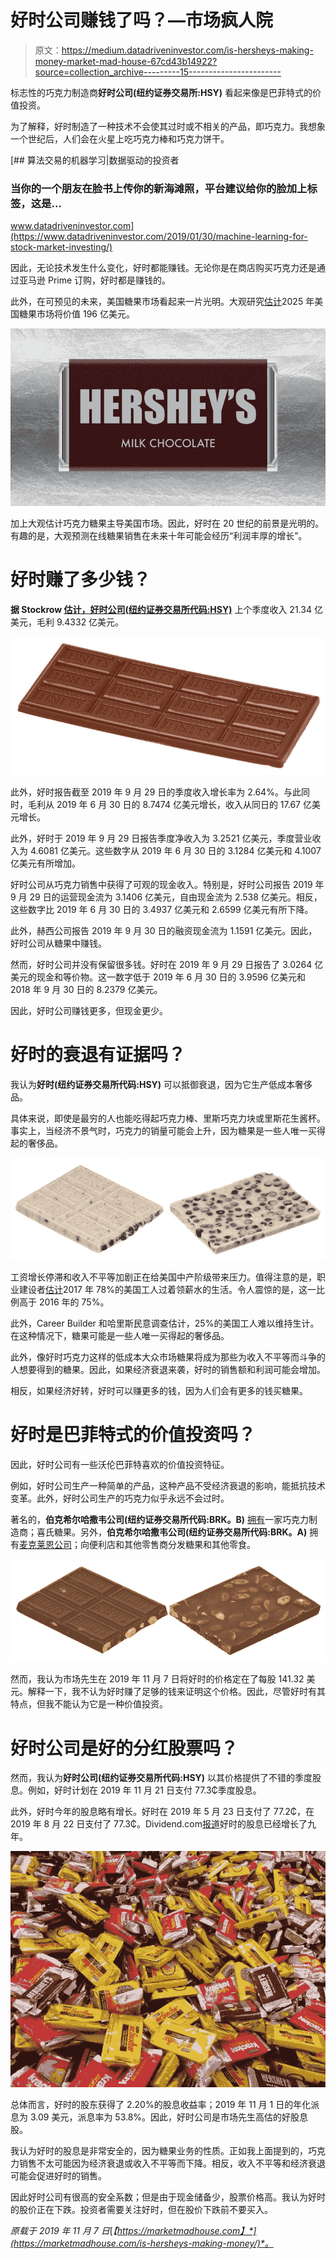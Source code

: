 # 好时公司赚钱了吗？—市场疯人院

> 原文：<https://medium.datadriveninvestor.com/is-hersheys-making-money-market-mad-house-67cd43b14922?source=collection_archive---------15----------------------->

标志性的巧克力制造商**好时公司(纽约证券交易所:HSY)** 看起来像是巴菲特式的价值投资。

为了解释，好时制造了一种技术不会使其过时或不相关的产品，即巧克力。我想象一个世纪后，人们会在火星上吃巧克力棒和巧克力饼干。

[](https://www.datadriveninvestor.com/2019/01/30/machine-learning-for-stock-market-investing/) [## 算法交易的机器学习|数据驱动的投资者

### 当你的一个朋友在脸书上传你的新海滩照，平台建议给你的脸加上标签，这是…

www.datadriveninvestor.com](https://www.datadriveninvestor.com/2019/01/30/machine-learning-for-stock-market-investing/) 

因此，无论技术发生什么变化，好时都能赚钱。无论你是在商店购买巧克力还是通过亚马逊 Prime 订购，好时都是赚钱的。

此外，在可预见的未来，美国糖果市场看起来一片光明。大观研究[估计](https://www.grandviewresearch.com/press-release/us-candy-market-analysis)2025 年美国糖果市场将价值 196 亿美元。

![](img/778555c5a76e5829a6ac32eff71172ad.png)

加上大观估计巧克力糖果主导美国市场。因此，好时在 20 世纪的前景是光明的。有趣的是，大观预测在线糖果销售在未来十年可能会经历“利润丰厚的增长”。

# 好时赚了多少钱？

**据 Stockrow [估计，好时公司(纽约证券交易所代码:HSY)](https://stockrow.com/HSY/financials/income/quarterly)** 上个季度收入 21.34 亿美元，毛利 9.4332 亿美元。

![](img/cf2c286859a2652f0fbe16f530ca4cee.png)

此外，好时报告截至 2019 年 9 月 29 日的季度收入增长率为 2.64%。与此同时，毛利从 2019 年 6 月 30 日的 8.7474 亿美元增长，收入从同日的 17.67 亿美元增长。

此外，好时于 2019 年 9 月 29 日报告季度净收入为 3.2521 亿美元，季度营业收入为 4.6081 亿美元。这些数字从 2019 年 6 月 30 日的 3.1284 亿美元和 4.1007 亿美元有所增加。

好时公司从巧克力销售中获得了可观的现金收入。特别是，好时公司报告 2019 年 9 月 29 日的运营现金流为 3.1406 亿美元，自由现金流为 2.538 亿美元。相反，这些数字比 2019 年 6 月 30 日的 3.4937 亿美元和 2.6599 亿美元有所下降。

此外，赫西公司报告 2019 年 9 月 30 日的融资现金流为 1.1591 亿美元。因此，好时公司从糖果中赚钱。

然而，好时公司并没有保留很多钱。好时在 2019 年 9 月 29 日报告了 3.0264 亿美元的现金和等价物。这一数字低于 2019 年 6 月 30 日的 3.9596 亿美元和 2018 年 9 月 30 日的 8.2379 亿美元。

因此，好时公司赚钱更多，但现金更少。

# 好时的衰退有证据吗？

我认为**好时(纽约证券交易所代码:HSY)** 可以抵御衰退，因为它生产低成本奢侈品。

具体来说，即使是最穷的人也能吃得起巧克力棒、里斯巧克力块或里斯花生酱杯。事实上，当经济不景气时，巧克力的销量可能会上升，因为糖果是一些人唯一买得起的奢侈品。

![](img/6cf1abd130a316c3416b1652fa4ee350.png)

工资增长停滞和收入不平等加剧正在给美国中产阶级带来压力。值得注意的是，职业建设者[估计](http://press.careerbuilder.com/2017-08-24-Living-Paycheck-to-Paycheck-is-a-Way-of-Life-for-Majority-of-U-S-Workers-According-to-New-CareerBuilder-Survey)2017 年 78%的美国工人过着领薪水的生活。令人震惊的是，这一比例高于 2016 年的 75%。

此外，Career Builder 和哈里斯民意调查估计，25%的美国工人难以维持生计。在这种情况下，糖果可能是一些人唯一买得起的奢侈品。

此外，像好时巧克力这样的低成本大众市场糖果将成为那些为收入不平等而斗争的人想要得到的糖果。因此，如果经济衰退来袭，好时的销售额和利润可能会增加。

相反，如果经济好转，好时可以赚更多的钱，因为人们会有更多的钱买糖果。

# 好时是巴菲特式的价值投资吗？

因此，好时公司有一些沃伦巴菲特喜欢的价值投资特征。

例如，好时公司生产一种简单的产品，这种产品不受经济衰退的影响，能抵抗技术变革。此外，好时公司生产的巧克力似乎永远不会过时。

著名的，**伯克希尔哈撒韦公司(纽约证券交易所代码:BRK。B)** [拥有](https://www.berkshirehathaway.com/subs/sublinks.html)一家巧克力制造商；喜氏糖果。另外，**伯克希尔哈撒韦公司(纽约证券交易所代码:BRK。A)** 拥有[麦克莱恩公司](https://www.mclaneco.com/)；向便利店和其他零售商分发糖果和其他零食。

![](img/fc5f35fbd49566404565fe683121e5cf.png)

然而，我认为市场先生在 2019 年 11 月 7 日将好时的价格定在了每股 141.32 美元。解释一下，我不认为好时赚了足够的钱来证明这个价格。因此，尽管好时有其特点，但我不能认为它是一种价值投资。

# 好时公司是好的分红股票吗？

然而，我认为**好时公司(纽约证券交易所代码:HSY)** 以其价格提供了不错的季度股息。例如，好时计划在 2019 年 11 月 21 日支付 77.3₵季度股息。

此外，好时今年的股息略有增长。好时在 2019 年 5 月 23 日支付了 77.2₵，在 2019 年 8 月 22 日支付了 77.3₵。Dividend.com[报道](https://www.dividend.com/dividend-stocks/consumer-goods/confectioners/hsy-hershey-company/)好时的股息已经增长了九年。

![](img/f3a33e675697d55e0eb64b1f4d1d6893.png)

总体而言，好时的股东获得了 2.20%的股息收益率；2019 年 11 月 1 日的年化派息为 3.09 美元，派息率为 53.8%。因此，好时公司是市场先生高估的好股息股。

我认为好时的股息是非常安全的，因为糖果业务的性质。正如我上面提到的，巧克力销售不太可能因为经济衰退或收入不平等而下降。相反，收入不平等和经济衰退可能会促进好时的销售。

因此好时公司有很高的安全系数；但是由于现金储备少，股票价格高。我认为好时的股价正在下跌。投资者需要关注好时，但在股价下跌前不要买入。

*原载于 2019 年 11 月 7 日*[*【https://marketmadhouse.com】*](https://marketmadhouse.com/is-hersheys-making-money/)*。*